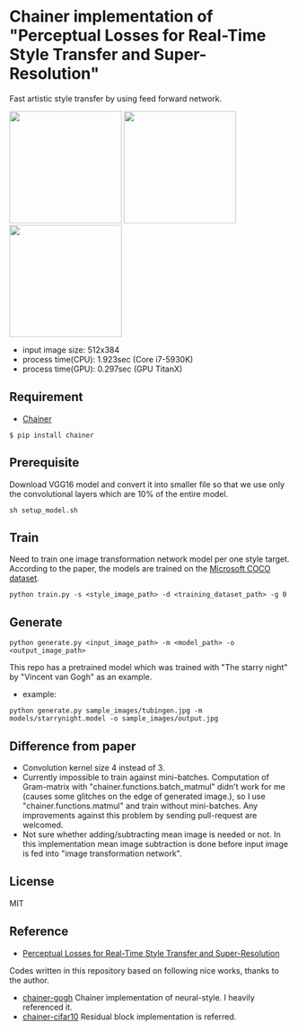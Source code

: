 # Chainer implementation of "Perceptual Losses for Real-Time Style Transfer and Super-Resolution"
Fast artistic style transfer by using feed forward network.

<img src="https://raw.githubusercontent.com/yusuketomoto/chainer-fast-neuralstyle/master/sample_images/style.jpg" height="200px">

<img src="https://raw.githubusercontent.com/yusuketomoto/chainer-fast-neuralstyle/master/sample_images/tubingen.jpg" height="200px">
<img src="https://raw.githubusercontent.com/yusuketomoto/chainer-fast-neuralstyle/master/sample_images/output.jpg" height="200px">

- input image size: 512x384
- process time(CPU): 1.923sec (Core i7-5930K)
- process time(GPU): 0.297sec (GPU TitanX)

## Requirement
- [Chainer](https://github.com/pfnet/chainer)
```
$ pip install chainer
```

## Prerequisite
Download VGG16 model and convert it into smaller file so that we use only the convolutional layers which are 10% of the entire model.
```
sh setup_model.sh
```

## Train
Need to train one image transformation network model per one style target.
According to the paper, the models are trained on the [Microsoft COCO dataset](http://mscoco.org/dataset/#download).
```
python train.py -s <style_image_path> -d <training_dataset_path> -g 0
```

## Generate
```
python generate.py <input_image_path> -m <model_path> -o <output_image_path>
```

This repo has a pretrained model which was trained with "The starry night" by "Vincent van Gogh" as an example.
- example:
```
python generate.py sample_images/tubingen.jpg -m models/starrynight.model -o sample_images/output.jpg
```

## Difference from paper
- Convolution kernel size 4 instead of 3.
- Currently impossible to train against mini-batches. Computation of Gram-matrix with "chainer.functions.batch_matmul" didn't work for me (causes some glitches on the edge of generated image.), so I use "chainer.functions.matmul" and train without mini-batches. Any improvements against this problem by sending pull-request are welcomed.
- Not sure whether adding/subtracting mean image is needed or not. In this implementation mean image subtraction is done before input image is fed into "image transformation network".

## License
MIT

## Reference
- [Perceptual Losses for Real-Time Style Transfer and Super-Resolution](http://arxiv.org/abs/1603.08155)

Codes written in this repository based on following nice works, thanks to the author.
- [chainer-gogh](https://github.com/mattya/chainer-gogh.git) Chainer implementation of neural-style. I heavily referenced it.
- [chainer-cifar10](https://github.com/mitmul/chainer-cifar10) Residual block implementation is referred.

